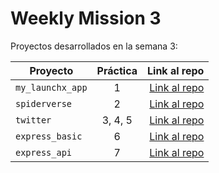 # Weekly Mission 3

Proyectos desarrollados en la semana 3:

| Proyecto | Práctica | Link al repo |
| ------------- |:-------------:| -----:|
|`my_launchx_app`|1|[Link al repo](https://github.com/harold-barron/LaunchX-Semana-3--1.-Creaci-n-de-Proyectos-en-JS)|
|`spiderverse`|2|[Link al repo](https://github.com/harold-barron/Launchx---Semana-3---2.-Dise-o-de-Software-con-TDD)|
|`twitter`|3, 4, 5|[Link al repo](https://github.com/harold-barron/Launchx---Semana-3---3.-Sprints)|
|`express_basic`|6|[Link al repo](https://github.com/harold-barron/LaunchX-Semana-3--Express-server)|
|`express_api`|7|[Link al repo](https://github.com/harold-barron/Launchx-semana-3-express-api)|

